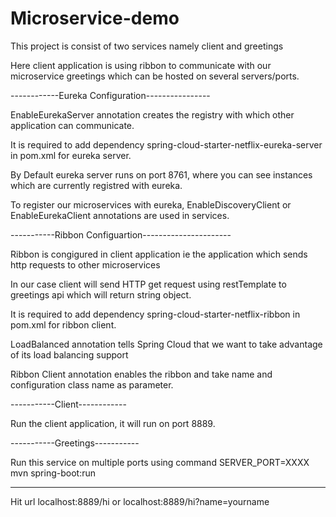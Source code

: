 # Microservice-demo


This project is consist of two services namely client and greetings

Here client application is using ribbon to communicate with our microservice greetings which can be hosted on several servers/ports.

------------Eureka Configuration----------------

EnableEurekaServer annotation creates the registry with which other application can communicate.

It is required to add dependency spring-cloud-starter-netflix-eureka-server in pom.xml for eureka server.

By Default eureka server runs on port 8761, where you can see instances which are currently registred with eureka.

To register our microservices with eureka, EnableDiscoveryClient or EnableEurekaClient annotations are used in services.

-----------Ribbon Configuartion----------------------

Ribbon is congigured in client application ie the application which sends http requests to other microservices

In our case client will send HTTP get request using restTemplate to greetings api which will return string object.

It is required to add dependency spring-cloud-starter-netflix-ribbon in pom.xml for ribbon client.

LoadBalanced annotation tells Spring Cloud that we want to take advantage of its load balancing support

Ribbon Client annotation enables the ribbon and take name and configuration class name as parameter.

-----------Client------------

Run the client application, it will run on port 8889.

-----------Greetings-----------

Run this service on multiple ports using command SERVER_PORT=XXXX mvn spring-boot:run

--------------------------------

Hit url localhost:8889/hi or localhost:8889/hi?name=yourname
